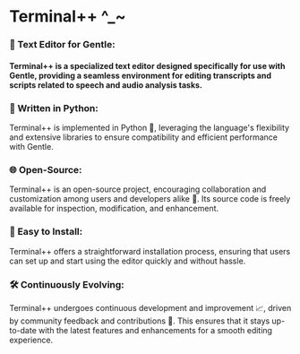 # Terminal++ ^_~
### 📝 Text Editor for Gentle: 
#### Terminal++ is a specialized text editor designed specifically for use with Gentle, providing a seamless environment for editing transcripts and scripts related to speech and audio analysis tasks.

### 🐍 Written in Python: 
Terminal++ is implemented in Python 🐍, leveraging the language's flexibility and extensive libraries to ensure compatibility and efficient performance with Gentle.

### 🌐 Open-Source: 
Terminal++ is an open-source project, encouraging collaboration and customization among users and developers alike 🤝. Its source code is freely available for inspection, modification, and enhancement.

### 🚀 Easy to Install: 
Terminal++ offers a straightforward installation process, ensuring that users can set up and start using the editor quickly and without hassle.

### 🛠️ Continuously Evolving: 
Terminal++ undergoes continuous development and improvement 📈, driven by community feedback and contributions 💬. This ensures that it stays up-to-date with the latest features and enhancements for a smooth editing experience.
